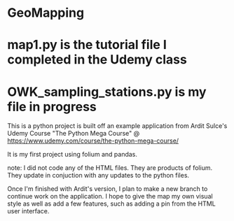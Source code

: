 # GeoMapping

# map1.py is the tutorial file I completed in the Udemy class
# OWK_sampling_stations.py is my file in progress

This is a python project is built off an example application from Ardit Sulce's Udemy Course "The Python Mega Course" 
@ https://www.udemy.com/course/the-python-mega-course/

It is my first project using folium and pandas. 

note: I did not code any of the HTML files. They are products of folium. They update in conjuction with any updates to the python files.

Once I'm finished with Ardit's version, I plan to make a new branch to continue work on the application.
I hope to give the map my own visual style as well as add a few features, such as adding a pin from the HTML user interface.
